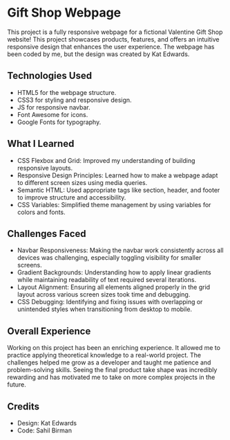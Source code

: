 # Gift Shop Webpage

This project is a fully responsive webpage for a fictional Valentine Gift Shop website! This project showcases products, features, and offers an intuitive responsive design that enhances the user experience. The webpage has been coded by me, but the design was created by Kat Edwards.

## Technologies Used

- HTML5 for the webpage structure.
- CSS3 for styling and responsive design.
- JS for responsive navbar.
- Font Awesome for icons.
- Google Fonts for typography.

## What I Learned

- CSS Flexbox and Grid: Improved my understanding of building responsive layouts.
- Responsive Design Principles: Learned how to make a webpage adapt to different screen sizes using media queries.
- Semantic HTML: Used appropriate tags like section, header, and footer to improve structure and accessibility.
- CSS Variables: Simplified theme management by using variables for colors and fonts.

## Challenges Faced

- Navbar Responsiveness: Making the navbar work consistently across all devices was challenging, especially toggling visibility for smaller screens.
- Gradient Backgrounds: Understanding how to apply linear gradients while maintaining readability of text required several iterations.
- Layout Alignment: Ensuring all elements aligned properly in the grid layout across various screen sizes took time and debugging.
- CSS Debugging: Identifying and fixing issues with overlapping or unintended styles when transitioning from desktop to mobile.

## Overall Experience

Working on this project has been an enriching experience. It allowed me to practice applying theoretical knowledge to a real-world project. The challenges helped me grow as a developer and taught me patience and problem-solving skills. Seeing the final product take shape was incredibly rewarding and has motivated me to take on more complex projects in the future.

## Credits

- Design: Kat Edwards
- Code: Sahil Birman
